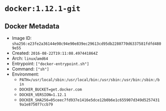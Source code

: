 # `docker:1.12.1-git`

## Docker Metadata

- Image ID: `sha256:e23fe2a36144e98c94e90e839ec29613cd95db2280770d6337581fdfd4809e55`
- Created: `2016-08-22T19:11:08.497441864Z`
- Arch: `linux`/`amd64`
- Entrypoint: `["docker-entrypoint.sh"]`
- Command: `["sh"]`
- Environment:
  - `PATH=/usr/local/sbin:/usr/local/bin:/usr/sbin:/usr/bin:/sbin:/bin`
  - `DOCKER_BUCKET=get.docker.com`
  - `DOCKER_VERSION=1.12.1`
  - `DOCKER_SHA256=05ceec7fd937e1416e5dce12b0b6e1c655907d349d52574319a1e875077ccb79`
